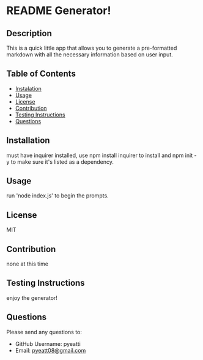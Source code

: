 
# README Generator!
    
## Description
 This is a quick little app that allows you to generate a pre-formatted markdown with all the necessary information based on user input.
    
## Table of Contents
* [Instalation](##Installation)
* [Usage](##Usage)
* [License](##License)
* [Contribution](##Contribution) 
* [Testing Instructions](##Testing-Instructions)
* [Questions](##Questions)
 
## Installation
must have inquirer installed, use npm install inquirer to install and npm init -y to make sure it's listed as a dependency.

## Usage
run 'node index.js' to begin the prompts.

## License
MIT

## Contribution
none at this time

## Testing Instructions
enjoy the generator!

## Questions
Please send any questions to:
* GitHub Username: pyeatti
* Email: pyeatt08@gmail.com
